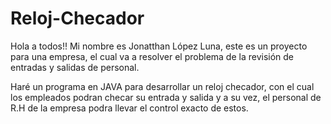 # Reloj-Checador

Hola a todos!! Mi nombre es Jonatthan López Luna, este es un proyecto para una empresa, el cual va a resolver el problema de la revisión de entradas y salidas de personal.

Haré un programa en JAVA para desarrollar un reloj checador, con el cual los empleados podran checar su entrada y salida y a su vez, el personal de R.H de la empresa podra llevar el control exacto de estos.
